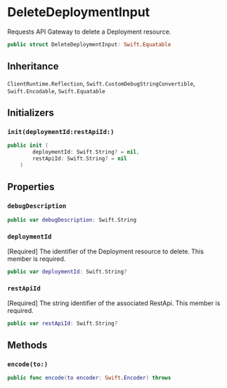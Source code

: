 # DeleteDeploymentInput

Requests API Gateway to delete a Deployment resource.

``` swift
public struct DeleteDeploymentInput: Swift.Equatable 
```

## Inheritance

`ClientRuntime.Reflection`, `Swift.CustomDebugStringConvertible`, `Swift.Encodable`, `Swift.Equatable`

## Initializers

### `init(deploymentId:restApiId:)`

``` swift
public init (
        deploymentId: Swift.String? = nil,
        restApiId: Swift.String? = nil
    )
```

## Properties

### `debugDescription`

``` swift
public var debugDescription: Swift.String 
```

### `deploymentId`

\[Required\] The identifier of the Deployment resource to delete.
This member is required.

``` swift
public var deploymentId: Swift.String?
```

### `restApiId`

\[Required\] The string identifier of the associated RestApi.
This member is required.

``` swift
public var restApiId: Swift.String?
```

## Methods

### `encode(to:)`

``` swift
public func encode(to encoder: Swift.Encoder) throws 
```
